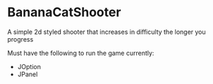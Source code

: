 # BananaCatShooter

A simple 2d styled shooter that increases in difficulty the longer you progress

Must have the following to run the game currently:
- JOption
- JPanel 
